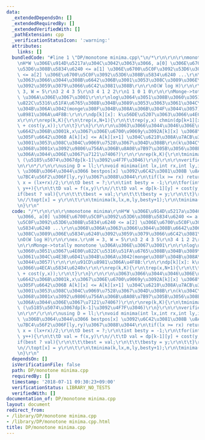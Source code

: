 ```yaml
---
data:
  _extendedDependsOn: []
  _extendedRequiredBy: []
  _extendedVerifiedWith: []
  _pathExtension: cpp
  _verificationStatusIcon: ':warning:'
  attributes:
    links: []
  bundledCode: "#line 1 \"DP/monotone minima.cpp\"\n/*\r\n\r\n\r\nmonotone minima\r\
    \nH*W \u306E\u914D\u5217a\u304C\u3042\u3063\u3066, a[0] \u306E\u6700\u5C0F\u3092\
    \u53D6\u308B\u5834\u6240 <= a[1] \u306E\u6700\u5C0F\u3092\u53D6\u308B\u5834\u6240\
    \ <= a[2] \u306E\u6700\u5C0F\u3092\u53D6\u308B\u5834\u6240 ...\r\n\u3068\u306A\
    \u3063\u3066\u3044\u308B\u6642\u306B\u3001\u3053\u308C\u3089\u306E\u5834\u6240\
    \u3092\u3059\u3079\u3066\u6C42\u3081\u308B\r\n\r\nO(W log H)\r\n\r\nex.\r\nH =\
    \ 3, W = 5\r\n3 2 4 3 5\r\n3 4 1 2 2\r\n1 1 0 1 0\r\n\r\nMonge->totally monotone\
    \ \u306A\u306E\u3067\u3001\r\n\r\nlog\u3064\u3051\u308B\u3060\u3051\u3067\u4E00\
    \u822C\u5316\u51FA\u6765\u308B\u304B\u3089\u3053\u3063\u3061\u304C\u4E3B\u6D41\
    \u304B\u306A\u3042(monge\u308F\u304B\u308A\u306B\u304F\u3044\u3057)\r\n\r\n\u91CD\
    \u8981\u306A\u4F8B:\r\n\r\ndp[k][x]: k\u56DE\u5207\u3063\u3066\u4ECA\u5834\u6240\
    x\r\n\r\nrep(k,K){\r\n\trep(x,N+1){\r\n\t\trep(y,x) chmin(dp[k+1][x],dp[k][y]\
    \ + cost(y,x));\r\n\t}\r\n}\r\n\r\n\u3063\u3066\u3044\u3046\u306E\u304C\u3042\u308B\
    \u6642\u306B\u3001k,x\u3067\u306E\u6700\u9069y\u3092A[k][x] \u3068\u304A\u3044\
    \u305F\u6642\u306B A[k][x] <= A[k][x+1] \u304C\u6210\u308A\u7ACB\u3064\u306A\u3089\
    \u3001\u3053\u308C\u304C\u9069\u7528\u3067\u304D\u308B\r\n(k\u304C\u306A\u3044\
    \u3068\u3001x\u3092\u9806\u756A\u306B\u8A08\u7B97\u305B\u3056\u308B\u3092\u5F97\
    \u306A\u3044\u306E\u3067\u7121\u7406?)\r\n\r\nrep(k,K){\r\n\tminima(0,N+1,0,N+1);\
    \ (\u5185\u5074\u3067dp[k-1]\u3092\u4F7F\u3046)\r\n}\r\n\r\nverified by CF/868/F.cpp\r\
    \n\r\n*/\r\n\r\nusing D = ll;\r\nvoid minima(int lx,int rx,int ly,int ry){\t//[lx,rx)\
    \ \u306B\u3064\u3044\u3066 bestpos[x] \u3092\u6C42\u3081\u308B \u8ABF\u3079\u308B\
    \u7BC4\u56F2\u306F[ly,ry)\u3067\u3088\u3044\r\n\tif(lx >= rx) return;\r\n\tint\
    \ x = (lx+rx)/2;\r\n\tD best = ?;\r\n\tint besty = -1;\r\n\tfor(int y = ly; y<ry;\
    \ y++){\r\n\t\tD val = f(x,y)\r\n//\t\tD val = dp[k-1][y] + cost(y,m);\r\n\t\t\
    if(best ? val){\r\n\t\t\tbest = val;\r\n\t\t\tbesty = y;\r\n\t\t}\r\n\t}\r\n\r\
    \n//\topt[x] = y\r\n\t\r\n\tminima(k,lx,m,ly,besty+1);\r\n\tminima(k,m+1,rx,besty,ry);\r\
    \n}\r\n"
  code: "/*\r\n\r\n\r\nmonotone minima\r\nH*W \u306E\u914D\u5217a\u304C\u3042\u3063\
    \u3066, a[0] \u306E\u6700\u5C0F\u3092\u53D6\u308B\u5834\u6240 <= a[1] \u306E\u6700\
    \u5C0F\u3092\u53D6\u308B\u5834\u6240 <= a[2] \u306E\u6700\u5C0F\u3092\u53D6\u308B\
    \u5834\u6240 ...\r\n\u3068\u306A\u3063\u3066\u3044\u308B\u6642\u306B\u3001\u3053\
    \u308C\u3089\u306E\u5834\u6240\u3092\u3059\u3079\u3066\u6C42\u3081\u308B\r\n\r\
    \nO(W log H)\r\n\r\nex.\r\nH = 3, W = 5\r\n3 2 4 3 5\r\n3 4 1 2 2\r\n1 1 0 1 0\r\
    \n\r\nMonge->totally monotone \u306A\u306E\u3067\u3001\r\n\r\nlog\u3064\u3051\u308B\
    \u3060\u3051\u3067\u4E00\u822C\u5316\u51FA\u6765\u308B\u304B\u3089\u3053\u3063\
    \u3061\u304C\u4E3B\u6D41\u304B\u306A\u3042(monge\u308F\u304B\u308A\u306B\u304F\
    \u3044\u3057)\r\n\r\n\u91CD\u8981\u306A\u4F8B:\r\n\r\ndp[k][x]: k\u56DE\u5207\u3063\
    \u3066\u4ECA\u5834\u6240x\r\n\r\nrep(k,K){\r\n\trep(x,N+1){\r\n\t\trep(y,x) chmin(dp[k+1][x],dp[k][y]\
    \ + cost(y,x));\r\n\t}\r\n}\r\n\r\n\u3063\u3066\u3044\u3046\u306E\u304C\u3042\u308B\
    \u6642\u306B\u3001k,x\u3067\u306E\u6700\u9069y\u3092A[k][x] \u3068\u304A\u3044\
    \u305F\u6642\u306B A[k][x] <= A[k][x+1] \u304C\u6210\u308A\u7ACB\u3064\u306A\u3089\
    \u3001\u3053\u308C\u304C\u9069\u7528\u3067\u304D\u308B\r\n(k\u304C\u306A\u3044\
    \u3068\u3001x\u3092\u9806\u756A\u306B\u8A08\u7B97\u305B\u3056\u308B\u3092\u5F97\
    \u306A\u3044\u306E\u3067\u7121\u7406?)\r\n\r\nrep(k,K){\r\n\tminima(0,N+1,0,N+1);\
    \ (\u5185\u5074\u3067dp[k-1]\u3092\u4F7F\u3046)\r\n}\r\n\r\nverified by CF/868/F.cpp\r\
    \n\r\n*/\r\n\r\nusing D = ll;\r\nvoid minima(int lx,int rx,int ly,int ry){\t//[lx,rx)\
    \ \u306B\u3064\u3044\u3066 bestpos[x] \u3092\u6C42\u3081\u308B \u8ABF\u3079\u308B\
    \u7BC4\u56F2\u306F[ly,ry)\u3067\u3088\u3044\r\n\tif(lx >= rx) return;\r\n\tint\
    \ x = (lx+rx)/2;\r\n\tD best = ?;\r\n\tint besty = -1;\r\n\tfor(int y = ly; y<ry;\
    \ y++){\r\n\t\tD val = f(x,y)\r\n//\t\tD val = dp[k-1][y] + cost(y,m);\r\n\t\t\
    if(best ? val){\r\n\t\t\tbest = val;\r\n\t\t\tbesty = y;\r\n\t\t}\r\n\t}\r\n\r\
    \n//\topt[x] = y\r\n\t\r\n\tminima(k,lx,m,ly,besty+1);\r\n\tminima(k,m+1,rx,besty,ry);\r\
    \n}\r\n"
  dependsOn: []
  isVerificationFile: false
  path: DP/monotone minima.cpp
  requiredBy: []
  timestamp: '2018-07-11 09:30:23+09:00'
  verificationStatus: LIBRARY_NO_TESTS
  verifiedWith: []
documentation_of: DP/monotone minima.cpp
layout: document
redirect_from:
- /library/DP/monotone minima.cpp
- /library/DP/monotone minima.cpp.html
title: DP/monotone minima.cpp
---
```

